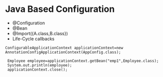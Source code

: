 # Java Based Configuration
- @Configuration
- @Bean
- @Import({A.class,B.class})
- Life-Cycle callbacks

```
ConfigurableApplicationContext applicationContext=new AnnotationConfigApplicationContext(AppConfig.class);

 Employee employee=applicationContext.getBean("emp1",Employee.class);
 System.out.println(employee);
 applicationContext.close();
```

